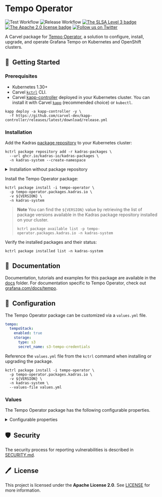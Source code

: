 # Tempo Operator

![Test Workflow](https://github.com/kadras-io/package-for-tempo-operator/actions/workflows/test.yml/badge.svg)
![Release Workflow](https://github.com/kadras-io/package-for-tempo-operator/actions/workflows/release.yml/badge.svg)
[![The SLSA Level 3 badge](https://slsa.dev/images/gh-badge-level3.svg)](https://slsa.dev/spec/v1.0/levels)
[![The Apache 2.0 license badge](https://img.shields.io/badge/License-Apache_2.0-blue.svg)](https://opensource.org/licenses/Apache-2.0)
[![Follow us on Twitter](https://img.shields.io/static/v1?label=Twitter&message=Follow&color=1DA1F2)](https://twitter.com/kadrasIO)

A Carvel package for [Tempo Operator](https://grafana.com/docs/tempo/latest/setup/operator), a solution to configure, install, upgrade, and operate Grafana Tempo on Kubernetes and OpenShift clusters.

## 🚀&nbsp; Getting Started

### Prerequisites

* Kubernetes 1.30+
* Carvel [`kctrl`](https://carvel.dev/kapp-controller/docs/latest/install/#installing-kapp-controller-cli-kctrl) CLI.
* Carvel [kapp-controller](https://carvel.dev/kapp-controller) deployed in your Kubernetes cluster. You can install it with Carvel [`kapp`](https://carvel.dev/kapp/docs/latest/install) (recommended choice) or `kubectl`.

```shell
kapp deploy -a kapp-controller -y \
  -f https://github.com/carvel-dev/kapp-controller/releases/latest/download/release.yml
```

### Installation

Add the Kadras [package repository](https://github.com/kadras-io/kadras-packages) to your Kubernetes cluster:

```shell
kctrl package repository add -r kadras-packages \
  --url ghcr.io/kadras-io/kadras-packages \
  -n kadras-system --create-namespace
```

<details><summary>Installation without package repository</summary>
The recommended way of installing the Tempo Operator package is via the Kadras <a href="https://github.com/kadras-io/kadras-packages">package repository</a>. If you prefer not using the repository, you can add the package definition directly using <a href="https://carvel.dev/kapp/docs/latest/install"><code>kapp</code></a> or <code>kubectl</code>.

```shell
kubectl create namespace kadras-system
kapp deploy -a tempo-operator-package -n kadras-system -y \
  -f https://github.com/kadras-io/package-for-tempo-operator/releases/latest/download/metadata.yml \
  -f https://github.com/kadras-io/package-for-tempo-operator/releases/latest/download/package.yml
```
</details>

Install the Tempo Operator package:

```shell
kctrl package install -i tempo-operator \
  -p tempo-operator.packages.kadras.io \
  -v ${VERSION} \
  -n kadras-system
```

> **Note**
> You can find the `${VERSION}` value by retrieving the list of package versions available in the Kadras package repository installed on your cluster.
> 
>   ```shell
>   kctrl package available list -p tempo-operator.packages.kadras.io -n kadras-system
>   ```

Verify the installed packages and their status:

```shell
kctrl package installed list -n kadras-system
```

## 📙&nbsp; Documentation

Documentation, tutorials and examples for this package are available in the [docs](docs) folder.
For documentation specific to Tempo Operator, check out [grafana.com/docs/tempo](https://grafana.com/docs/tempo/latest/setup/operator/).

## 🎯&nbsp; Configuration

The Tempo Operator package can be customized via a `values.yml` file.

  ```yaml
  tempo:
    tempoStack:
      enabled: true
      storage:
        type: s3
        secret_name: s3-tempo-credentials
  ```

Reference the `values.yml` file from the `kctrl` command when installing or upgrading the package.

  ```shell
  kctrl package install -i tempo-operator \
    -p tempo-operator.packages.kadras.io \
    -v ${VERSION} \
    -n kadras-system \
    --values-file values.yml
  ```

### Values

The Tempo Operator package has the following configurable properties.

<details><summary>Configurable properties</summary>

| Config | Default | Description |
|-------|-------------------|-------------|
| `controller.replicas` | `1` | The number of replicas for this Deployment. In order to enable high availability, it should be greater than 1. |
| `configMapData` | `{}` | The YAML contents of the `tempo-operator-manager-config` ConfigMap. See https://github.com/grafana/tempo-operator/blob/main/docs/operator/config.yaml for more information. |

Settings for Tempo.

| Config | Default | Description |
|-------|-------------------|-------------|
| `tempo.namespace` | `default` | Namespace where to provision a Tempo installation, stack or monolithic. |
| `tempo.extraConfig` | `{}` | Additional configuration for Tempo that will be merged with the one generated by the Operator. It has higher precedence than the Operator. |
| `tempo.jaegerui.enabled` | `false` | Whether to enable the Jaeger UI to visualize traces. |
| `tempo.observability.grafana.createDatasource` | `false` | Whether a Datasource managed by Grafana Operator should be created for Tempo. |
| `tempo.observability.metrics.createPrometheusRules` | `false` | Whether PrometheusRules for alerts managed by Prometheus Operator should be created for Tempo. |
| `tempo.observability.metrics.createServiceMonitors` | `false` | Whether ServiceMonitors managed by Prometheus Operator should be created for Tempo. |
| `tempo.observability.tracing.jaegerEndpoint` | `""` | The Jaeger endpoint where to send traces. Only for TempoStack. |
| `tempo.observability.tracing.samplingFraction` | `""` | Sampling frequence for Tempo traces. Only for TempoStack. |
| `tempo.storage.backend.type` | `memory` | Type of object storage that should be used. Valid options: `azure`, `gcs`, `s3`, `memory` (only for TempoMonolithic). |
| `tempo.storage.backend.secret.name` | `""` | Name of the Secret containing the credentials to access the configured object storage. |
| `tempo.storage.backend.secret.namespace` | `kadras-system` | Namespace containing the Secret with the credentials to access the configured object storage. |
| `tempo.storage.backend.size` | `10Gi` | The size of the storage used by Tempo. |
| `tempo.resources.limits.cpu` | `750m` | Total resource cpu limits for Tempo. |
| `tempo.resources.limits.memory` | `2Gi` | Total resource memory limits for Tempo. |
| `tempo.resources.requests.cpu` | `500m` | Total resource cpu requests for Tempo. |
| `tempo.resources.requests.cpu` | `1Gi` | Total resource memory requests for Tempo. |

Settings for TempoStack.

| Config | Default | Description |
|-------|-------------------|-------------|
| `tempo.tempoStack.enabled` | `false` | Whether to deploy the built-in TempoStack instance. |
| `tempo.tempoStack.compactor.replicas` | `0` | Number of replicas to deploy for the Compactor component. In order to enable high availability, it should be greater than 1. |
| `tempo.tempoStack.distributor.replicas` | `0` | Number of replicas to deploy for the Distributor component. In order to enable high availability, it should be greater than 1. |
| `tempo.tempoStack.gateway.enabled` | `false` | Whether to enable the Tempo Gateway. |
| `tempo.tempoStack.gateway.ingress.annotations` | `{}` | The annotations for the Ingress object. |
| `tempo.tempoStack.gateway.ingress.host` | `""` | The hostname of the Ingress object. |
| `tempo.tempoStack.gateway.ingress.ingressClassName` | `contour` | The class of the Ingress Controller to use for the Tempo Gateway. |
| `tempo.tempoStack.gateway.ingress.type` | `""` | Type of Ingress for the Tempo Gateway. Valid options: `ingress`, `route`. |
| `tempo.tempoStack.ingester.replicas` | `0` | Number of replicas to deploy for the Ingester component. In order to enable high availability, it should be greater than 1. |
| `tempo.tempoStack.ingester.podSecurityContext` | `{}` | PodSecurityContext for the Ingester component. |
| `tempo.tempoStack.querier.replicas` | `0` | Number of replicas to deploy for the Querier component. In order to enable high availability, it should be greater than 1. |
| `tempo.tempoStack.queryFrontend.replicas` | `0` | Number of replicas to deploy for the Query Frontend component. In order to enable high availability, it should be greater than 1. |

Settings for TempoMonolithic.

| Config | Default | Description |
|-------|-------------------|-------------|
| `tempo.tempoMonolithic.enabled` | `false` | Whether to deploy the built-in TempoMonolithic instance. |

</details>

## 🛡️&nbsp; Security

The security process for reporting vulnerabilities is described in [SECURITY.md](SECURITY.md).

## 🖊️&nbsp; License

This project is licensed under the **Apache License 2.0**. See [LICENSE](LICENSE) for more information.
